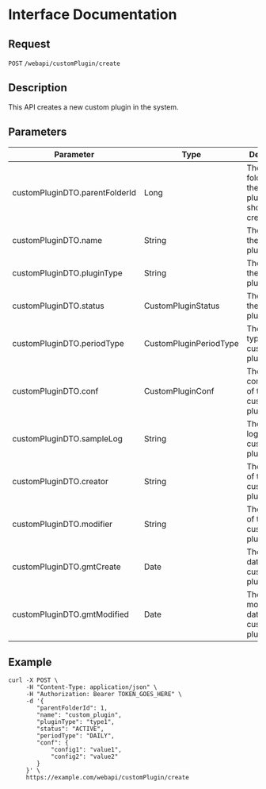 # Interface Documentation

## Request

`POST` `/webapi/customPlugin/create`

## Description

This API creates a new custom plugin in the system.

## Parameters

| Parameter | Type | Description |
|-----------|------|-------------|
| customPluginDTO.parentFolderId | Long | The ID of the folder where the custom plugin should be created. |
| customPluginDTO.name | String | The name of the custom plugin. |
| customPluginDTO.pluginType | String | The type of the custom plugin. |
| customPluginDTO.status | CustomPluginStatus | The status of the custom plugin. |
| customPluginDTO.periodType | CustomPluginPeriodType | The period type of the custom plugin. |
| customPluginDTO.conf | CustomPluginConf | The configuration of the custom plugin. |
| customPluginDTO.sampleLog | String | The sample log of the custom plugin. |
| customPluginDTO.creator | String | The creator of the custom plugin. |
| customPluginDTO.modifier | String | The modifier of the custom plugin. |
| customPluginDTO.gmtCreate | Date | The creation date of the custom plugin. |
| customPluginDTO.gmtModified | Date | The modification date of the custom plugin. |

## Example

```curl
curl -X POST \
     -H "Content-Type: application/json" \
     -H "Authorization: Bearer TOKEN_GOES_HERE" \
     -d '{
        "parentFolderId": 1,
        "name": "custom_plugin",
        "pluginType": "type1",
        "status": "ACTIVE",
        "periodType": "DAILY",
        "conf": {
            "config1": "value1",
            "config2": "value2"
        }
     }' \
     https://example.com/webapi/customPlugin/create
```